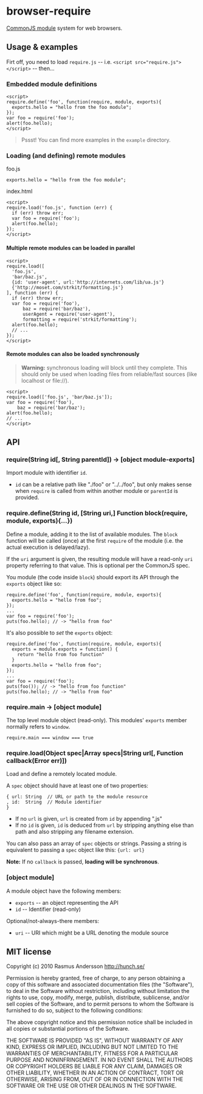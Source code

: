 # browser-require

[CommonJS module](http://wiki.commonjs.org/wiki/Modules) system for web browsers.

## Usage & examples

Firt off, you need to load `require.js` -- i.e. `<script src="require.js"></script>` -- then...

### Embedded module definitions

    <script>
    require.define('foo', function(require, module, exports){
      exports.hello = "hello from the foo module";
    });
    var foo = require('foo');
    alert(foo.hello);
    </script>

> Pssst! You can find more examples in the `example` directory.

### Loading (and defining) remote modules

foo.js

    exports.hello = "hello from the foo module";

index.html

    <script>
    require.load('foo.js', function (err) {
      if (err) throw err;
      var foo = require('foo');
      alert(foo.hello);
    });
    </script>

#### Multiple remote modules can be loaded in parallel

    <script>
    require.load([
      'foo.js',
      'bar/baz.js',
      {id: 'user-agent', url:'http://internets.com/lib/ua.js'}
      {'http://moset.com/strkit/formatting.js'}
    ], function (err) {
      if (err) throw err;
      var foo = require('foo'),
          baz = require('bar/baz'),
          userAgent = require('user-agent'),
          formatting = require('strkit/formatting');
      alert(foo.hello);
      // ...
    });
    </script>

#### Remote modules can also be loaded synchronously

> **Warning:** synchronous loading will block until they complete. This should only be used when loading files from reliable/fast sources (like localhost or file://).

    <script>
    require.load(['foo.js', 'bar/baz.js']);
    var foo = require('foo'),
        baz = require('bar/baz');
    alert(foo.hello);
    // ...
    </script>

## API

### require(String id[, String parentId]) -> [object module-exports]

Import module with identifier `id`.

- `id` can be a relative path like "./foo" or "../../foo", but only makes sense when `require` is called from within another module or `parentId` is provided.

### require.define(String id, [String uri,] Function block(require, module, exports){...})

Define a module, adding it to the list of available modules. The `block` function will be called (once) at the first `require` of the module (i.e. the actual execution is delayed/lazy).

If the `uri` argument is given, the resulting module will have a read-only `uri` property referring to that value. This is optional per the CommonJS spec.

You module (the code inside `block`) should export its API through the `exports` object like so:

    require.define('foo', function(require, module, exports){
      exports.hello = "hello from foo";
    });
    ...
    var foo = require('foo');
    puts(foo.hello); // -> "hello from foo"

It's also possible to *set* the `exports` object:

    require.define('foo', function(require, module, exports){
      exports = module.exports = function() {
        return "hello from foo function"
      }
      exports.hello = "hello from foo";
    });
    ...
    var foo = require('foo');
    puts(foo()); // -> "hello from foo function"
    puts(foo.hello); // -> "hello from foo"


### require.main -> [object module]

The top level module object (read-only). This modules' `exports` member normally refers to `window`.

    require.main === window === true


### require.load(Object spec|Array specs|String url[, Function callback(Error err)])

Load and define a remotely located module.

A `spec` object should have at least one of two properties:

    { url: String  // URL or path to the module resource
    , id:  String  // Module identifier
    }

- If no `url` is given, `url` is created from `id` by appending ".js"
- If no `id` is given, `id` is deduced from `url` by stripping anything else than path and also stripping any filename extension.

You can also pass an array of `spec` objects or strings. Passing a string is equivalent to passing a `spec` object like this: `{url: url}`

**Note:** If no `callback` is passed, **loading will be synchronous**.


### [object module]

A module object have the following members:

- `exports` -- an object representing the API
- `id` -- Identifier (read-only)

Optional/not-always-there members:

- `uri` -- URI which might be a URL denoting the module source


## MIT license

Copyright (c) 2010 Rasmus Andersson <http://hunch.se/>

Permission is hereby granted, free of charge, to any person obtaining a copy
of this software and associated documentation files (the "Software"), to deal
in the Software without restriction, including without limitation the rights
to use, copy, modify, merge, publish, distribute, sublicense, and/or sell
copies of the Software, and to permit persons to whom the Software is
furnished to do so, subject to the following conditions:

The above copyright notice and this permission notice shall be included in
all copies or substantial portions of the Software.

THE SOFTWARE IS PROVIDED "AS IS", WITHOUT WARRANTY OF ANY KIND, EXPRESS OR
IMPLIED, INCLUDING BUT NOT LIMITED TO THE WARRANTIES OF MERCHANTABILITY,
FITNESS FOR A PARTICULAR PURPOSE AND NONINFRINGEMENT. IN NO EVENT SHALL THE
AUTHORS OR COPYRIGHT HOLDERS BE LIABLE FOR ANY CLAIM, DAMAGES OR OTHER
LIABILITY, WHETHER IN AN ACTION OF CONTRACT, TORT OR OTHERWISE, ARISING FROM,
OUT OF OR IN CONNECTION WITH THE SOFTWARE OR THE USE OR OTHER DEALINGS IN
THE SOFTWARE.
